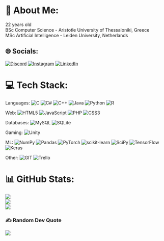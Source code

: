 # 💫 About Me:
22 years old<br>BSc Computer Science - Aristotle University of Thessaloniki, Greece<br>MSc Artificial Intelligence - Leiden University, Netherlands


## 🌐 Socials:
[![Discord](https://img.shields.io/badge/Discord-%237289DA.svg?logo=discord&logoColor=white)](https://discord.gg/katezach31) [![Instagram](https://img.shields.io/badge/Instagram-%23E4405F.svg?logo=Instagram&logoColor=white)](https://instagram.com/katezach31) [![LinkedIn](https://img.shields.io/badge/LinkedIn-%230077B5.svg?logo=linkedin&logoColor=white)](https://linkedin.com/in/katezach31) 

# 💻 Tech Stack:
Languages: ![C](https://img.shields.io/badge/c-%2300599C.svg?style=for-the-badge&logo=c&logoColor=white) ![C#](https://img.shields.io/badge/c%23-%23239120.svg?style=for-the-badge&logo=c-sharp&logoColor=white) ![C++](https://img.shields.io/badge/c++-%2300599C.svg?style=for-the-badge&logo=c%2B%2B&logoColor=white) ![Java](https://img.shields.io/badge/java-%23ED8B00.svg?style=for-the-badge&logo=java&logoColor=white) ![Python](https://img.shields.io/badge/python-3670A0?style=for-the-badge&logo=python&logoColor=ffdd54) ![R](https://img.shields.io/badge/r-%23276DC3.svg?style=for-the-badge&logo=r&logoColor=white)

Web: ![HTML5](https://img.shields.io/badge/html5-%23E34F26.svg?style=for-the-badge&logo=html5&logoColor=white) ![JavaScript](https://img.shields.io/badge/javascript-%23323330.svg?style=for-the-badge&logo=javascript&logoColor=%23F7DF1E) ![PHP](https://img.shields.io/badge/php-%23777BB4.svg?style=for-the-badge&logo=php&logoColor=white)  ![CSS3](https://img.shields.io/badge/css3-%231572B6.svg?style=for-the-badge&logo=css3&logoColor=white)

Databases: ![MySQL](https://img.shields.io/badge/mysql-%2300f.svg?style=for-the-badge&logo=mysql&logoColor=white) ![SQLite](https://img.shields.io/badge/sqlite-%2307405e.svg?style=for-the-badge&logo=sqlite&logoColor=white) 

Gaming: ![Unity](https://img.shields.io/badge/unity-%23000000.svg?style=for-the-badge&logo=unity&logoColor=white)

ML: ![NumPy](https://img.shields.io/badge/numpy-%23013243.svg?style=for-the-badge&logo=numpy&logoColor=white) ![Pandas](https://img.shields.io/badge/pandas-%23150458.svg?style=for-the-badge&logo=pandas&logoColor=white) ![PyTorch](https://img.shields.io/badge/PyTorch-%23EE4C2C.svg?style=for-the-badge&logo=PyTorch&logoColor=white) ![scikit-learn](https://img.shields.io/badge/scikit--learn-%23F7931E.svg?style=for-the-badge&logo=scikit-learn&logoColor=white) ![SciPy](https://img.shields.io/badge/SciPy-%230C55A5.svg?style=for-the-badge&logo=scipy&logoColor=%white) ![TensorFlow](https://img.shields.io/badge/TensorFlow-%23FF6F00.svg?style=for-the-badge&logo=TensorFlow&logoColor=white) ![Keras](https://img.shields.io/badge/Keras-%23D00000.svg?style=for-the-badge&logo=Keras&logoColor=white) 

Other: ![GIT](https://img.shields.io/badge/Git-fc6d26?style=for-the-badge&logo=git&logoColor=white) ![Trello](https://img.shields.io/badge/Trello-%23026AA7.svg?style=for-the-badge&logo=Trello&logoColor=white)
# 📊 GitHub Stats:
![](https://github-readme-stats.vercel.app/api?username=katezach&theme=radical&hide_border=true&include_all_commits=true&count_private=true)<br/>
![](https://github-readme-streak-stats.herokuapp.com/?user=katezach&theme=radical&hide_border=true)<br/>
![](https://github-readme-stats.vercel.app/api/top-langs/?username=katezach&theme=radical&hide_border=true&include_all_commits=true&count_private=true&layout=compact)

### ✍️ Random Dev Quote
![](https://quotes-github-readme.vercel.app/api?type=horizontal&theme=radical)

<!--### 😂 Random Dev Meme
<img src='https://randommeme-five.vercel.app/' style="height: 400px;"/>-->

<!-- Proudly created with GPRM ( https://gprm.itsvg.in ) -->
